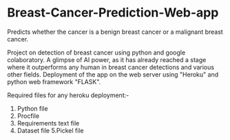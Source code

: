 # Breast-Cancer-Prediction-Web-app
Predicts whether the cancer is a benign breast cancer or a malignant breast cancer.

Project on detection of breast cancer using python and google colaboratory.
A glimpse of AI power, as it has already reached a stage where it outperforms any human in breast cancer detections and various other fields.
Deployment of the app on the web server using "Heroku" and python web framework "FLASK".

Required files for any heroku deployment:-
1. Python file
2. Procfile
3. Requirements text file
4. Dataset file
5.Pickel file
